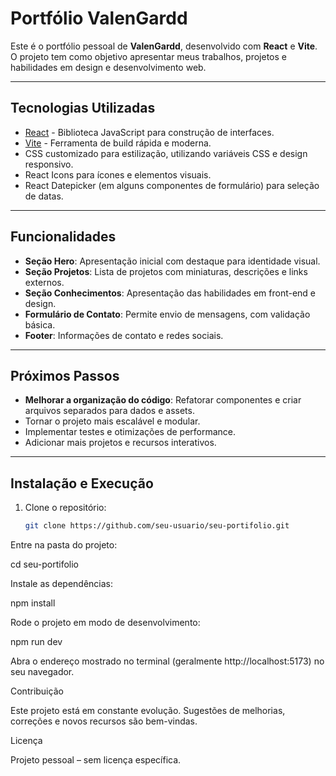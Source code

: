 # Portfólio ValenGardd

Este é o portfólio pessoal de **ValenGardd**, desenvolvido com **React** e **Vite**. O projeto tem como objetivo apresentar meus trabalhos, projetos e habilidades em design e desenvolvimento web.

---

## Tecnologias Utilizadas

- [React](https://reactjs.org/) - Biblioteca JavaScript para construção de interfaces.
- [Vite](https://vitejs.dev/) - Ferramenta de build rápida e moderna.
- CSS customizado para estilização, utilizando variáveis CSS e design responsivo.
- React Icons para ícones e elementos visuais.
- React Datepicker (em alguns componentes de formulário) para seleção de datas.

---

## Funcionalidades

- **Seção Hero**: Apresentação inicial com destaque para identidade visual.
- **Seção Projetos**: Lista de projetos com miniaturas, descrições e links externos.
- **Seção Conhecimentos**: Apresentação das habilidades em front-end e design.
- **Formulário de Contato**: Permite envio de mensagens, com validação básica.
- **Footer**: Informações de contato e redes sociais.

---

## Próximos Passos

- **Melhorar a organização do código**: Refatorar componentes e criar arquivos separados para dados e assets.
- Tornar o projeto mais escalável e modular.
- Implementar testes e otimizações de performance.
- Adicionar mais projetos e recursos interativos.

---

## Instalação e Execução

1. Clone o repositório:
   ```bash
   git clone https://github.com/seu-usuario/seu-portifolio.git


Entre na pasta do projeto:

cd seu-portifolio


Instale as dependências:

npm install


Rode o projeto em modo de desenvolvimento:

npm run dev


Abra o endereço mostrado no terminal (geralmente http://localhost:5173) no seu navegador.

Contribuição

Este projeto está em constante evolução. Sugestões de melhorias, correções e novos recursos são bem-vindas.

Licença

Projeto pessoal – sem licença específica.